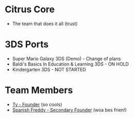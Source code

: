 # Citrus Core

* The team that does it all (trust)

# 3DS Ports

* Super Mario Galaxy 3DS (Demo) - Change of plans
* Baldi's Basics In Education & Learning 3DS - ON HOLD
* Kindergarten 3DS - NOT STARTED

# Team Members

* [Ty - Founder](https://twitter.com/tydotcs) (so cools)
* [Spanish Freddy - Secondary Founder](https://twitter.com/Spanish_Freddy) (woa bes frien!)
